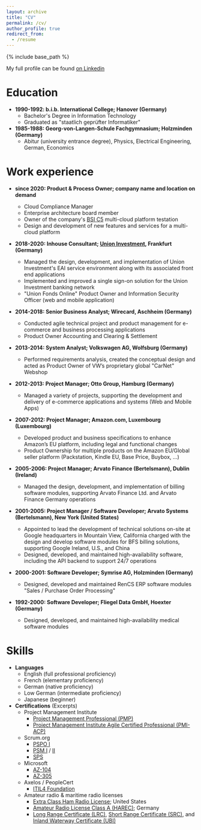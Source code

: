 ```yaml
---
layout: archive
title: "CV"
permalink: /cv/
author_profile: true
redirect_from:
  - /resume
---
```


{% include base_path %}

My full profile can be found [on Linkedin](https://www.linkedin.com/in/joergschultzelutter)

Education
======

* **1990-1992: b.i.b. International College; Hanover (Germany)**
  * Bachelor's Degree in Information Technology
  * Graduated as "staatlich geprüfter Informatiker"
* **1985-1988: Georg-von-Langen-Schule Fachgymnasium; Holzminden (Germany)**
  * Abitur (university entrance degree), Physics, Electrical Engineering, German, Economics

Work experience
======

* **since 2020: Product & Process Owner; company name and location on demand**
  * Cloud Compliance Manager
  * Enterprise architecture board member
  * Owner of the company's [BSI C5](https://www.bsi.bund.de/EN/Themen/Unternehmen-und-Organisationen/Informationen-und-Empfehlungen/Empfehlungen-nach-Angriffszielen/Cloud-Computing/Kriterienkatalog-C5/kriterienkatalog-c5_node.html) multi-cloud platform testation
  * Design and development of new features and services for a multi-cloud platform

* **2018-2020: Inhouse Consultant; <a href="https://www.union-investment.de" target="_blank">Union Investment</a>, Frankfurt (Germany)**
  * Managed the design, development, and implementation of Union Investment's EAI service environment along with its associated front end applications
  * Implemented and improved a single sign-on solution for the Union Investment banking network
  * "Union Fonds Online" Product Owner and Information Security Officer (web and mobile application)

* **2014-2018: Senior Business Analyst; Wirecard, Aschheim (Germany)**
  * Conducted agile technical project and product management for e-commerce and business processing applications
  * Product Owner Accounting and Clearing & Settlement

* **2013-2014: System Analyst; Volkswagen AG, Wolfsburg (Germany)**
  * Performed requirements analysis, created the conceptual design and acted as Product Owner of VW’s proprietary global "CarNet" Webshop

* **2012-2013: Project Manager; Otto Group, Hamburg (Germany)**
  * Managed a variety of projects, supporting the development and delivery of e-commerce applications and systems (Web and Mobile Apps)

* **2007-2012: Project Manager; Amazon.com, Luxembourg (Luxembourg)**
  * Developed product and business specifications to enhance Amazon’s EU platform, including legal and functional changes
  * Product Ownership for multiple products on the Amazon EU/Global seller platform (Packstation, Kindle EU, Base Price, Buybox, ...)

* **2005-2006: Project Manager; Arvato Finance (Bertelsmann), Dublin (Ireland)**
  * Managed the design, development, and implementation of billing software modules, supporting Arvato Finance Ltd. and Arvato Finance Germany operations

* **2001-2005: Project Manager / Software Developer; Arvato Systems (Bertelsmann), New York (United States)**
  * Appointed to lead the development of technical solutions on-site at Google headquarters in Mountain View, California charged with the design and develop software modules for BFS billing solutions, supporting Google Ireland, U.S., and China
  * Designed, developed, and maintained high-availability software, including the API backend to support 24/7 operations

* **2000-2001: Software Developer; Symrise AG, Holzminden (Germany)**
  * Designed, developed and maintained RenCS ERP software modules "Sales / Purchase Order Processing"

* **1992-2000: Software Developer; Fliegel Data GmbH, Hoexter (Germany)**
  * Designed, developed, and maintained high-availability medical software modules

Skills
======
* **Languages**
  * English (full professional proficiency)
  * French (elementary proficiency)
  * German (native proficiency)
  * Low German (intermediate proficiency)
  * Japanese (beginner)
* **Certifications** (Excerpts)
  * Project Management Institute
    * [Project Management Professional (PMP)](https://www.credly.com/badges/e34b35e9-4533-4342-a222-530b66e9742f)
    * [Project Management Institute Agile Certified Professional (PMI-ACP)](https://www.credly.com/badges/9279d175-00a0-4cad-90c7-e172fc2d9d16)
  * Scrum.org
    * [PSPO I](https://www.credly.com/badges/97095801-706c-48d8-b79f-148dc6de3db1)
    * [PSM I](https://www.credly.com/earner/earned/badge/6203450e-ec4f-4f5f-8781-c0ecb529e616) / [II](https://www.credly.com/badges/0926cb92-31e3-4b9c-91b7-3ef77c2f3ee7)
    * [SPS](https://www.credly.com/badges/3aab44b0-b062-405f-bee3-04128e3b0a18)
  * Microsoft
    * [AZ-104](https://learn.microsoft.com/api/credentials/share/en-us/joergschultzelutter/528EBF5B9CFBAD44?sharingId=3DF5781C1547C3A6)
    * [AZ-305](https://learn.microsoft.com/api/credentials/share/en-us/joergschultzelutter/64947C4E1462CCF2?sharingId=3DF5781C1547C3A6)
  * Axelos / PeopleCert
    * [ITIL4 Foundation](https://drive.google.com/file/d/1ZkOlh0S1G3TIO9d8eXaI0fKgX7gosNVf/view)
  * Amateur radio & maritime radio licenses
    * [Extra Class Ham Radio License](https://exam.tools/validate/0ee4025); United States
    * [Amateur Radio License Class A (HAREC)](https://drive.google.com/open?id=1UYbixPoUvAvSF5kS49WlPY2e0W711aan); Germany
    * [Long Range Certificate (LRC)](https://en.wikipedia.org/wiki/Long_Range_Certificate), [Short Range Certificate (SRC)](https://en.wikipedia.org/wiki/Short_Range_Certificate), and [Inland Waterway Certificate (UBI)](https://de.wikipedia.org/wiki/UKW-Sprechfunkzeugnis_f%C3%BCr_den_Binnenschifffahrtsfunk)
